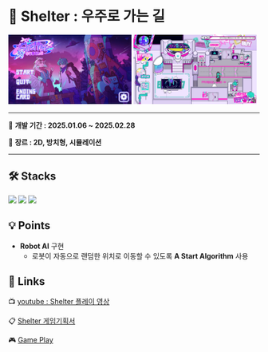# 🚀 Shelter : 우주로 가는 길
<div>
 <img width="49%" src="https://github.com/LeeYuJoung/Shelter/blob/main/Intro.png">
 <img width="49%" src="https://github.com/LeeYuJoung/Shelter/blob/main/Main.png">
</div>

*** 
📅 **개발 기간 : 2025.01.06 ~ 2025.02.28**
 
📌 **장르 : 2D, 방치형, 시뮬레이션**
***

## 🛠 Stacks
![](https://img.shields.io/badge/Windows-0078D6?style=for-the-badge&logo=windows&logoColor=white)
![](https://img.shields.io/badge/Unity-100000?style=for-the-badge&logo=unity&logoColor=white) 
![](https://img.shields.io/badge/C%23-239120?style=for-the-badge&logo=c-sharp&logoColor=white)

## 💡 Points
+ **Robot AI** 구현
  - 로봇이 자동으로 랜덤한 위치로 이동할 수 있도록 **A Start Algorithm** 사용

## 🔗 Links
 📺 [youtube : Shelter 플레이 영상](https://www.youtube.com/watch?v=7_NBD1Vztn8)

 📋 [Shelter 게임기획서](https://drive.google.com/file/d/1qCnCC9O9PeWdJuPR6heJL8iqhyDLHNNa/view)

 🎮 [Game Play](https://store.onstove.com/ko/games/5032)
